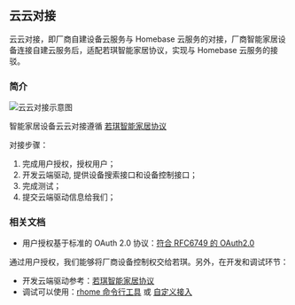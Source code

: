 ## 云云对接

云云对接，即厂商自建设备云服务与 Homebase 云服务的对接，厂商智能家居设备连接自建云服务后，适配若琪智能家居协议，实现与 Homebase 云服务的接驳。

### 简介

![云云对接示意图](https://s.rokidcdn.com/homebase/upload/BygMjQZwM.jpg)

智能家居设备云云对接遵循 [若琪智能家居协议](../v2/message-reference.md)

对接步骤：

1. 完成用户授权，授权用户；
2. 开发云端驱动, 提供设备搜索接口和设备控制接口；
3. 完成测试；
4. 提交云端驱动信息给我们；

### 相关文档

- 用户授权基于标准的 OAuth 2.0 协议：[符合 RFC6749 的 OAuth2.0](./rfc6749.md)

通过用户授权，我们能够将厂商设备控制权交给若琪。另外，在开发和调试环节：

- 开发云端驱动参考：[若琪智能家居协议](../v2/message-reference.md) 
- 调试可以使用：[rhome 命令行工具](../tools/rhome.md) 或 [自定义接入](../tools/developer-driver.md)
